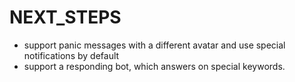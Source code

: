 # NEXT_STEPS

+ support panic messages with a different avatar and use special notifications by default
+ support a responding bot, which answers on special keywords.

